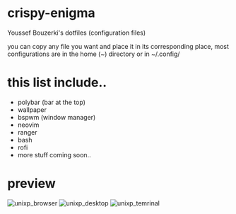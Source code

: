# crispy-enigma
Youssef Bouzerki's dotfiles (configuration files)

you can copy any file you want and place it in its corresponding place, most configurations are in the home (~) directory or in ~/.config/

# this list include..
- polybar (bar at the top)
- wallpaper
- bspwm (window manager)
- neovim
- ranger
- bash
- rofi
- more stuff coming soon..


# preview
![unixp_browser](https://user-images.githubusercontent.com/77839865/111308123-96cb0c00-865a-11eb-9c6c-88344bf40c58.png)
![unixp_desktop](https://user-images.githubusercontent.com/77839865/111308126-97fc3900-865a-11eb-9d08-8e3c2ca5a255.png)
![unixp_temrinal](https://user-images.githubusercontent.com/77839865/111308127-9894cf80-865a-11eb-90e8-c066484aac10.png)
